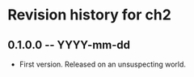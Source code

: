 # Revision history for ch2

## 0.1.0.0  -- YYYY-mm-dd

* First version. Released on an unsuspecting world.
